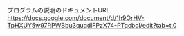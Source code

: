 プログラムの説明のドキュメントURL
https://docs.google.com/document/d/1h9OrHV-TpHXUY5w97RPWBbu3quqdlFPzX74-PTqcbcI/edit?tab=t.0
